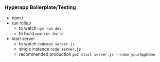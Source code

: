 ### Hyperapp Boilerplate/Testing ###
- npm i
- run rollup
  - to watch `npm run dev`
  - to build `npm run build`
- start server
  - to watch `nodemon server.js`
  - single instance `node server.js`
  - recommended production `pm2 start server.js --name yourAppName`
